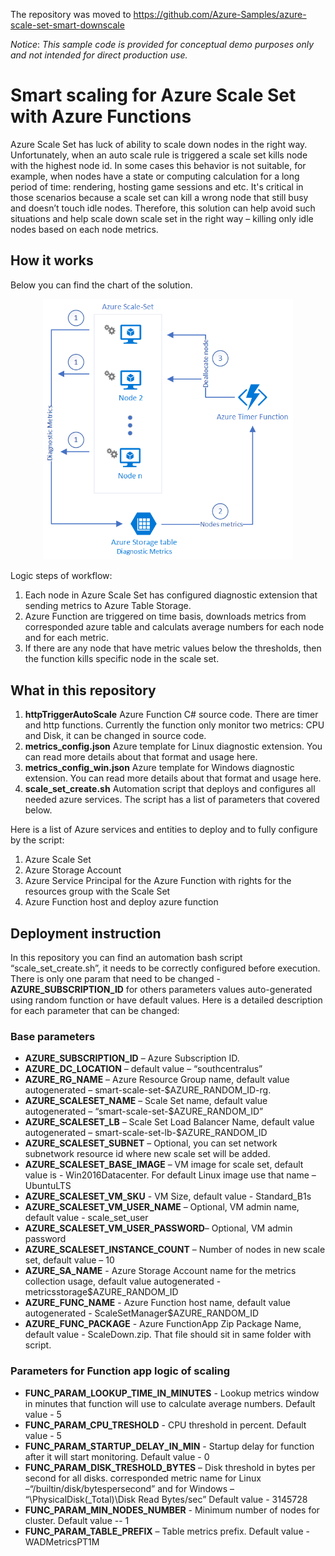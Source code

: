 The repository was moved to https://github.com/Azure-Samples/azure-scale-set-smart-downscale

*_Notice_*: _This sample code is provided for conceptual demo purposes only and not intended for direct production use._

# Smart scaling for Azure Scale Set with Azure Functions
Azure Scale Set has luck of ability to scale down nodes in the right way. Unfortunately, when an auto scale rule is triggered a scale set kills node with the highest node id. In some cases this behavior is not suitable, for example, when nodes have a state or computing calculation for a long period of time: rendering, hosting game sessions and etc. It's critical in those scenarios because a scale set can kill a wrong node that still busy and doesn’t touch idle nodes. Therefore, this solution can help avoid such situations and help scale down scale set in the right way – killing only idle nodes based on each node metrics.

## How it works
Below you can find the chart of the solution.
<p align="center">
<img src="img/arch.png" width="400">
</p>

Logic steps of workflow:
1.	Each node in Azure Scale Set has configured diagnostic extension that sending metrics to Azure Table Storage.
2.	Azure Function are triggered on time basis, downloads metrics from corresponded azure table and calculats average numbers for each node and for each metric. 
3.	If there are any node that have metric values below the thresholds, then the function kills specific node in the scale set.

## What in this repository
1.	**httpTriggerAutoScale** Azure Function C# source code. There are timer and http functions. Currently the function only monitor two metrics: CPU and Disk, it can be changed in source code.
2.	**metrics_config.json** Azure template for Linux diagnostic extension. You can read more details about that format and usage here.  
3.	**metrics_config_win.json** Azure template for Windows diagnostic extension. You can read more details about that format and usage here.  
4.	**scale_set_create.sh** Automation script that deploys and configures all needed azure services. The script has a list of parameters that covered below. 

Here is a list of Azure services and entities to deploy and to fully configure by the script:
1.	Azure Scale Set
2.	Azure Storage Account
3.  Azure Service Principal for the Azure Function with rights for the resources group with the Scale Set 
4.	Azure Function host and deploy azure function

## Deployment instruction
In this repository you can find an automation bash script “scale_set_create.sh”, it needs to be correctly configured before execution. There is only one param that need to be changed - **AZURE_SUBSCRIPTION_ID** for others parameters values auto-generated using random function or have default values. Here is a detailed description for each parameter that can be changed:

### Base parameters
  * **AZURE_SUBSCRIPTION_ID** – Azure Subscription ID.
  * **AZURE_DC_LOCATION** –  default value – “southcentralus”
  * **AZURE_RG_NAME** – Azure Resource Group name, default value autogenerated – smart-scale-set-$AZURE_RANDOM_ID-rg.
  * **AZURE_SCALESET_NAME** – Scale Set name, default value autogenerated – “smart-scale-set-$AZURE_RANDOM_ID”
  * **AZURE_SCALESET_LB** – Scale Set Load Balancer Name, default value autogenerated – smart-scale-set-lb-$AZURE_RANDOM_ID
  * **AZURE_SCALESET_SUBNET** – Optional, you can set network subnetwork resource id where new scale set will be added.
  * **AZURE_SCALESET_BASE_IMAGE** – VM image for scale set, default value is - Win2016Datacenter. For default Linux image use that name – UbuntuLTS
  * **AZURE_SCALESET_VM_SKU**  - VM Size, default value - Standard_B1s
  * **AZURE_SCALESET_VM_USER_NAME** – Optional, VM admin name, default value - scale_set_user
  * **AZURE_SCALESET_VM_USER_PASSWORD**– Optional, VM admin password
  * **AZURE_SCALESET_INSTANCE_COUNT** – Number of nodes in new scale set, default value – 10
  * **AZURE_SA_NAME** - Azure Storage Account name for the metrics collection usage, default value autogenerated - metricsstorage$AZURE_RANDOM_ID
  * **AZURE_FUNC_NAME** - Azure Function host name, default value autogenerated - ScaleSetManager$AZURE_RANDOM_ID
  * **AZURE_FUNC_PACKAGE** - Azure FunctionApp Zip Package Name, default value - ScaleDown.zip. That file should sit in same folder with script. 

### Parameters for Function app logic of scaling
  * **FUNC_PARAM_LOOKUP_TIME_IN_MINUTES** - Lookup metrics window in minutes that function will use to calculate average numbers. Default value - 5
  * **FUNC_PARAM_CPU_TRESHOLD** - CPU threshold in percent. Default value - 5
  * **FUNC_PARAM_STARTUP_DELAY_IN_MIN** - Startup delay for function after it will start monitoring. Default value - 0
  * **FUNC_PARAM_DISK_TRESHOLD_BYTES** – Disk threshold in bytes per second for all disks. corresponded metric name for Linux –“/builtin/disk/bytespersecond” and for Windows – “\PhysicalDisk(_Total)\Disk Read Bytes/sec”  Default value - 3145728
  * **FUNC_PARAM_MIN_NODES_NUMBER** - Minimum number of nodes for cluster. Default value -- 1
  * **FUNC_PARAM_TABLE_PREFIX** – Table metrics prefix. Default value - WADMetricsPT1M
